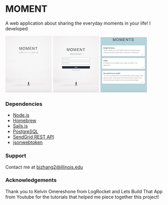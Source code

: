 # MOMENT
A web application about sharing the everyday moments in your life! I developed 

![alt text](images/main.png "images/main.png")
![alt text](images/login.png "images/login.png")
![alt text](images/feed.png "images/feed.png")

### Dependencies ###
* [Node.js](https://nodejs.org/en/download/)
* [Homebrew](https://brew.sh/)
* [Sails.js](https://sailsjs.com/get-started)
* [PostgreSQL](https://www.postgresql.org/)
* [SendGrid REST API](https://sendgrid.com/docs/for-developers/sending-email/api-getting-started/)
* [jsonwebtoken](https://www.npmjs.com/package/jsonwebtoken)

### Support ###
Contact me at bjzhang2@illinois.edu

### Acknowledgements ###
Thank you to Kelvin Omereshone from LogRocket and Lets Build That App from Youtube for the tutorials that helped me piece together this project!
